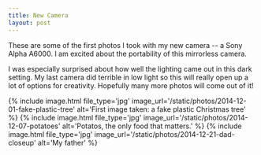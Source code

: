 ```yaml
---
title: New Camera
layout: post
---
```


These are some of the first photos I took with my new camera -- a Sony Alpha A6000. I am excited about the portability of this mirrorless camera.

I was especially surprised about how well the lighting came out in this dark setting. My last camera did terrible in low light so this will really open up a lot of options for creativity. Hopefully many more photos will come out of it!

{% include image.html file_type='jpg' image_url='/static/photos/2014-12-01-fake-plastic-tree' alt='First image taken: a fake plastic Christmas tree' %}
{% include image.html file_type='jpg' image_url='/static/photos/2014-12-07-potatoes' alt='Potatos, the only food that matters.' %}
{% include image.html file_type='jpg' image_url='/static/photos/2014-12-21-dad-closeup' alt='My father' %}